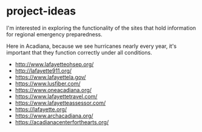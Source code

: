 # project-ideas

I'm interested in exploring the functionality of the sites that hold information for regional emergency preparedness. 


Here in Acadiana, because we see hurricanes nearly every year, it's important that they function correctly under all conditions.

* http://www.lafayetteohsep.org/
* http://lafayette911.org/
* https://www.lafayettela.gov/
* https://www.lusfiber.com/
* https://www.oneacadiana.org/
* https://www.lafayettetravel.com/
* https://www.lafayetteassessor.com/
* https://lafayette.org/
* https://www.archacadiana.org/
* https://acadianacenterforthearts.org/
